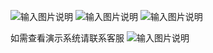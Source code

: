 ![输入图片说明](https://images.gitee.com/uploads/images/2022/0517/170451_4233c4c7_10910407.png "屏幕截图.png")
![输入图片说明](https://images.gitee.com/uploads/images/2022/0517/170511_92483363_10910407.png "屏幕截图.png")
![输入图片说明](https://images.gitee.com/uploads/images/2022/0517/170515_9e0b3bca_10910407.png "屏幕截图.png")

如需查看演示系统请联系客服
![输入图片说明](https://images.gitee.com/uploads/images/2022/0517/170542_ee32250b_10910407.png "屏幕截图.png")

